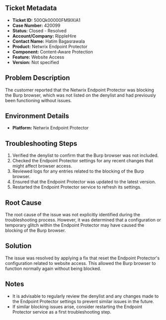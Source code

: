 ## Ticket Metadata
- **Ticket ID:** 500Qk00000FM9IXIA1
- **Case Number:** 420099
- **Status:** Closed - Resolved
- **Account/Company:** RippleHire
- **Contact Name:** Hatim Bagasrawala
- **Product:** Netwrix Endpoint Protector
- **Component:** Content-Aware Protection
- **Feature:** Website Access
- **Version:** Not specified

## Problem Description
The customer reported that the Netwrix Endpoint Protector was blocking the Burp browser, which was not listed on the denylist and had previously been functioning without issues.

## Environment Details
- **Platform:** Netwrix Endpoint Protector

## Troubleshooting Steps
1. Verified the denylist to confirm that the Burp browser was not included.
2. Checked the Endpoint Protector settings for any recent changes that might affect browser access.
3. Reviewed logs for any entries related to the blocking of the Burp browser.
4. Ensured that the Endpoint Protector was updated to the latest version.
5. Restarted the Endpoint Protector service to refresh its settings.

## Root Cause
The root cause of the issue was not explicitly identified during the troubleshooting process. However, it was determined that a configuration or temporary glitch within the Endpoint Protector may have caused the blocking of the Burp browser.

## Solution
The issue was resolved by applying a fix that reset the Endpoint Protector's configuration related to website access. This allowed the Burp browser to function normally again without being blocked.

## Notes
- It is advisable to regularly review the denylist and any changes made to the Endpoint Protector settings to prevent similar issues in the future.
- If similar blocking issues arise, consider restarting the Endpoint Protector service as a first troubleshooting step.